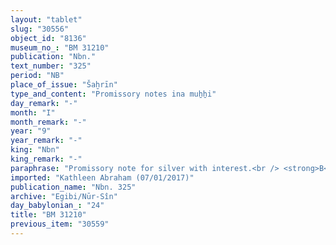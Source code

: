 ```yaml
---
layout: "tablet"
slug: "30556"
object_id: "8136"
museum_no_: "BM 31210"
publication: "Nbn."
text_number: "325"
period: "NB"
place_of_issue: "Šaḫrīn"
type_and_content: "Promissory notes ina muẖẖi"
day_remark: "-"
month: "I"
month_remark: "-"
year: "9"
year_remark: "-"
king: "Nbn"
king_remark: "-"
paraphrase: "Promissory note for silver with interest.<br /> <strong>B</strong> owes 54 2/3 shekels of silver to <strong>A</strong>, to be delivered in D&ucirc;zu (IV) with interest. In addition, there is an earlier promissory note for an interest-bearing silver debt. Names of 3 witnesses and the scribe: Rēmūt-Bēl/Mu&scaron;ēzib-Marduk//Egibi.<br /> <br /> <strong>A</strong> = Iddin-Marduk/Iqī&scaron;āya//Nūr-S&icirc;n; <strong>B</strong> = Nab&ucirc;-edu-uṣur/Rahiannu"
imported: "Kathleen Abraham (07/01/2017)"
publication_name: "Nbn. 325"
archive: "Egibi/Nūr-Sîn"
day_babylonian_: "24"
title: "BM 31210"
previous_item: "30559"
---
```

